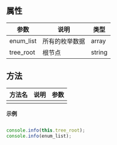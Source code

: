 ##   属性  
 
| 参数    | 说明      | 类型 |
| ------- |---------|-----| 
|  enum_list  |  所有的枚举数据  |  array  |  
|  tree_root  |  根节点  |  string  |   
 

 ##   方法  
  
| 方法名    | 说明      | 参数 |
| ------- |---------|-----| 
|    |    |    |   




**示例**
```javascript

console.info(this.tree_root);
console.info(enum_list);

```

